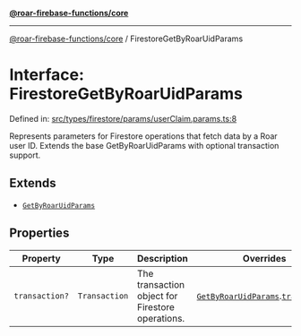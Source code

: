 [**@roar-firebase-functions/core**](../README.md)

---

[@roar-firebase-functions/core](../README.md) / FirestoreGetByRoarUidParams

# Interface: FirestoreGetByRoarUidParams

Defined in: [src/types/firestore/params/userClaim.params.ts:8](src/src/types/firestore/params/userClaim.params.ts#8)

Represents parameters for Firestore operations that fetch data by a Roar user ID.
Extends the base GetByRoarUidParams with optional transaction support.

## Extends

- [`GetByRoarUidParams`](GetByRoarUidParams.md)

## Properties

| Property                                | Type          | Description                                      | Overrides                                                                                        | Defined in                                                                                                 |
| --------------------------------------- | ------------- | ------------------------------------------------ | ------------------------------------------------------------------------------------------------ | ---------------------------------------------------------------------------------------------------------- |
| <a id="transaction"></a> `transaction?` | `Transaction` | The transaction object for Firestore operations. | [`GetByRoarUidParams`](GetByRoarUidParams.md).[`transaction`](GetByRoarUidParams.md#transaction) | [src/types/firestore/params/userClaim.params.ts:10](src/src/types/firestore/params/userClaim.params.ts#10) |
